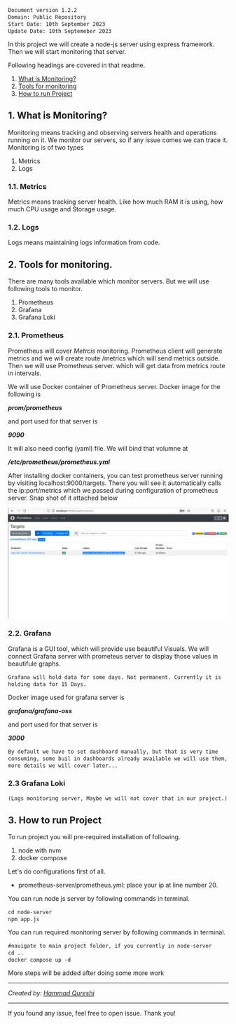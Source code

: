     Document version 1.2.2
    Domain: Public Repository
    Start Date: 10th September 2023
    Update Date: 10th Septemeber 2023

In this project we will create a node-js server using express framework. Then we will start monitoring that server.

Following headings are covered in that readme.
1. [What is Monitoring?](#1-what-is-monitoring)
2. [Tools for monitoring](#2-tools-for-monitoring)
3. [How to run Project](#3-how-to-run-project)

## 1. What is Monitoring?
Monitoring means tracking and observing servers health and operations running on it. We monitor our servers, so if any issue comes we can trace it. Monitoring is of two types
1. Metrics
2. Logs

### 1.1. Metrics
Metrics means tracking server health. Like how much RAM it is using, how much CPU usage and Storage usage.

### 1.2. Logs
Logs means maintaining logs information from code.


## 2. Tools for monitoring.
There are many tools available which monitor servers. But we will use following tools to monitor.

1. Prometheus
2. Grafana
3. Grafana Loki

### 2.1. Prometheus
Prometheus will cover _Metrcis_ monitoring. Prometheus client will generate metrics and we will create route /metrics which will send metrics outside. Then we will use Prometheus server. which will get data from metrics route in intervals. 
    
We will use Docker container of Prometheus server. Docker image for the following is 
    
***prom/prometheus***
    
and port used for that server is

***9090***

It will also need config (yaml) file. We will bind that volumne at

***/etc/prometheus/prometheus.yml***

After installing docker containers, you can test prometheus server running by visiting
localhost:9000/targets. There you will see it automatically calls the ip:port/metrics which we passed during configuration of prometheus server. Snap shot of it attached below

![Successfull promethesu server- snapshot](./images/prometheus-success.png)
    

### 2.2. Grafana

Grafana is a GUI tool, which will provide use beautiful Visuals. We will connect Grafana server with prometeus server to display those values in beautifule graphs.

    Grafana will hold data for some days. Not permanent. Currently it is holding data for 15 Days.

Docker image used for grafana server is

***grafana/grafana-oss***
    
and port used for that server is

***3000***

    By default we have to set dashboard manually, but that is very time consuming, some buil in dashboards already available we will use them, more details we will cover later...

### 2.3 Grafana Loki
    (Logs monitoring server, Maybe we will not cover that in our project.)


## 3. How to run Project
To run project you will pre-required installation of following.

1. node with nvm
2. docker compose

Let's do configurations first of all.
* prometheus-server/prometheus.yml: place your ip at line number 20.

You can run node js server by following commands in terminal.

```
cd node-server
npm app.js
```

You can run required monitoring server by following commands in terminal.

```
#navigate to main project folder, if you currently in node-server
cd .. 
docker compose up -d
```

More steps will be added after doing some more work

---

_Created by: [Hammad Qureshi](https://github.com/qhammad99)_

---
If you found any issue, feel free to open issue. 
Thank you!
